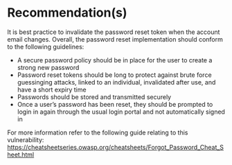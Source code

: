 # Recommendation(s)

It is best practice to invalidate the password reset token when the account email changes. Overall, the password reset implementation should conform to the following guidelines:

- A secure password policy should be in place for the user to create a strong new password
- Password reset tokens should be long to protect against brute force guessinging attacks, linked to an individual, invalidated after use, and have a short expiry time
- Passwords should be stored and transmitted securely
- Once a user’s password has been reset, they should be prompted to login in again through the usual login portal and not automatically signed in

For more information refer to the following guide relating to this vulnerability:
<https://cheatsheetseries.owasp.org/cheatsheets/Forgot_Password_Cheat_Sheet.html>
